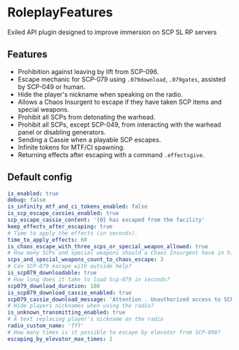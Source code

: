 # RoleplayFeatures
Exiled API plugin designed to improve immersion on SCP SL RP servers

## Features
- Prohibition against leaving by lift from SCP-096.
- Escape mechanic for SCP-079 using `.079download`, `.079gates`, assisted by SCP-049 or human.
- Hide the player's nickname when speaking on the radio.
- Allows a Chaos Insurgent to escape if they have taken SCP items and special weapons.
- Prohibit all SCPs from detonating the warhead.
- Prohibit all SCPs, except SCP-049, from interacting with the warhead panel or disabling generators.
- Sending a Cassie when a playable SCP escapes.
- Infinite tokens for MTF/CI spawning.
- Returning effects after escaping with a command `.effectsgive`.

## Default config
```yaml
is_enabled: true
debug: false
is_infinity_mtf_and_ci_tokens_enabled: false
is_scp_escape_cassies_enabled: true
scp_escape_cassie_content: '{0} has escaped from the facility'
keep_effects_after_escaping: true
# Time to apply the effects (in seconds).
time_to_apply_effects: 60
is_chaos_escape_with_three_scps_or_special_weapon_allowed: true
# How many SCPs and special weapons should a Chaos Insurgent have in his inventory to escape?
scps_and_special_weapons_count_to_chaos_escape: 3
# Can SCP-079 escape with outside help?
is_scp079_downloadable: true
# How long does it take to load Scp-079 in seconds?
scp079_download_duration: 100
is_scp079_download_cassie_enabled: true
scp079_cassie_download_message: 'Attention . Unauthorized access to SCP 0 7 9 containment chamber has been detected . Security check requires'
# Hide players nicknames when using the radio?
is_unknown_transmitting_enabled: true
# A text replacing player's nickname on the radio
radio_custom_name: '???'
# How many times is it possible to escape by elevator from SCP-096?
escaping_by_elevator_max_times: 2
```
